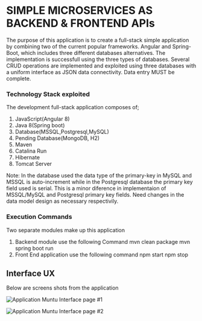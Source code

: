 # SIMPLE MICROSERVICES AS BACKEND & FRONTEND APIs

The purpose of this application is to create a full-stack simple application by combining two of the current popular frameworks. Angular and Spring-Boot, which includes three different databases alternatives. The implementation is successfull using the three types of databases. Several CRUD operations are implemented and exploited using three databases with a uniform interface as JSON data connectivity. Data entry MUST be complete.

### Technology Stack exploited

The development full-stack application composes of;
1. JavaScript(Angular 8)
2. Java 8(Spring boot)
3. Database(MSSQL,Postgresql,MySQL)
4. Pending Database(MongoDB, H2)
5. Maven
6. Catalina Run
7. Hibernate
8. Tomcat Server

Note: In the database used the data type of the primary-key in MySQL and MSSQL is auto-increment while in the Postgresql database the primary key field used is serial. This is a minor diference in implementaion of MSSQL/MySQL and Postgresql primary key fields. Need changes in the data model design as necessary respectivily. 

### Execution Commands

Two separate modules make up this application
1. Backend module use the following Command
        mvn clean package
        mvn spring boot run
2. Front End application use the following command
        npm start
        npm stop

## Interface UX
 Below are screens shots from the application

![ Application Muntu Interface page #1 ](https://github.com/LINOSNCHENA/Microservice-APIs-in-SpringBoot-and-Angular/blob/master/page1.png)

![ Application Muntu Interface page #2 ](https://github.com/LINOSNCHENA/Microservice-APIs-in-SpringBoot-and-Angular/blob/master/page2.png)
